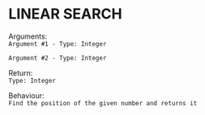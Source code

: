 # LINEAR SEARCH

Arguments:  
```Argument #1 - Type: Integer```

```Argument #2 - Type: Integer```
  
Return:  
```Type: Integer```
  
Behaviour:  
```Find the position of the given number and returns it```
